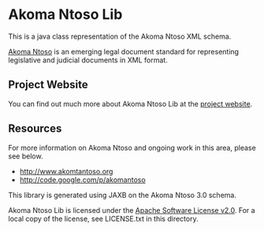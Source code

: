 # Akoma Ntoso Lib

This is a java class representation of the Akoma Ntoso XML schema. 

[Akoma Ntoso](http://www.akomtantoso.org) is an emerging legal document standard for representing legislative and judicial documents in XML format.

## Project Website

You can find out much more about Akoma Ntoso Lib at the [project website](http://kohsah.github.io/akomantoso-lib/).

## Resources

For more information on Akoma Ntoso and ongoing work in this area, please see below. 

 * http://www.akomtantoso.org
 * http://code.google.com/p/akomantoso

This library is generated using JAXB on the Akoma Ntoso 3.0 schema. 

Akoma Ntoso Lib is licensed under the [Apache Software License v2.0](http://apache.org/licenses/LICENSE-2.0). For a local copy of the license, see LICENSE.txt in this directory.
